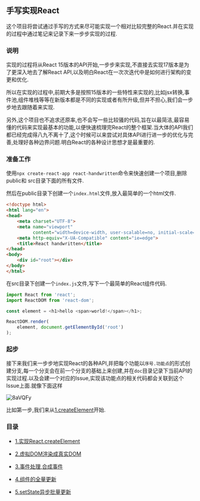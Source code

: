 ## 手写实现React

这个项目将尝试通过手写的方式来尽可能实现一个相对比较完整的React.并在实现的过程中通过笔记来记录下来一步步实现的过程.

### 说明

实现的过程将从React 15版本的API开始,一步步来实现,不直接去实现17版本是为了更深入地去了解React API,以及明白React在一次次迭代中是如何进行架构的变更和优化.

所以在实现的过程中,前期大多是按照15版本的一些特性来实现的,比如jsx转换,事件池,组件堆栈等等在新版本都是不同的实现或者有所升级,但并不担心,我们会一步步地去跟随着来实现.

另外,这个项目也不追求还原率,也不会写一些比较骚的代码,旨在以最简洁,最容易懂的代码来实现最基本的功能,以便快速梳理完React的整个框架.当大体的API我们都已经完成得八九不离十了,这个时候可以来尝试对具体API进行进一步的优化与完善,处理好各种边界问题.明白React的各种设计思想才是最重要的.

### 准备工作

使用`npx create-react-app react-handwritten`命令来快速创建一个项目,删除public和
src目录下面的所有文件.

然后在public目录下创建一个`index.html`文件,放入最简单的一个html文件.

```html
<!doctype html>
<html lang="en">
<head>
    <meta charset="UTF-8">
    <meta name="viewport"
          content="width=device-width, user-scalable=no, initial-scale=1.0, maximum-scale=1.0, minimum-scale=1.0">
    <meta http-equiv="X-UA-Compatible" content="ie=edge">
    <title>React handwritten</title>
</head>
<body>
    <div id="root"></div>
</body>
</html>
```

在src目录下创建一个`index.js`文件,写下一个最简单的React组件代码.

```js
import React from 'react';
import ReactDOM from 'react-dom';

const element = <h1>hello <span>world!</span></h1>;

ReactDOM.render(
    element, document.getElementById('root')
);
```

### 起步

接下来我们来一步步地实现React的各种API,并把每个功能以`序号.功能点`的形式创建分支,每一个分支会在前一个分支的基础上来创建,并在`doc`目录记录下当前API的实现过程.以及会建一个对应的Issue,实现该功能点的相关代码都会关联到这个Issue上面.就像下面这样

![8aVQFy](https://buxuku.oss-cn-chengdu.aliyuncs.com/react-handwritten/8aVQFy.jpg)

比如第一步,我们来从[1.createElement](https://github.com/buxuku/react-handwritten/tree/1.createElement)开始.

### 目录

* [1.实现React.createElement](https://github.com/buxuku/react-handwritten/issues/1#)

* [2.虚拟DOM渲染成真实DOM](https://github.com/buxuku/react-handwritten/issues/2#)

* [3.事件处理,合成事件](https://github.com/buxuku/react-handwritten/issues/3)

* [4.组件的全量更新](https://github.com/buxuku/react-handwritten/issues/4#)

* [5.setState异步批量更新](https://github.com/buxuku/react-handwritten/issues/5#)

